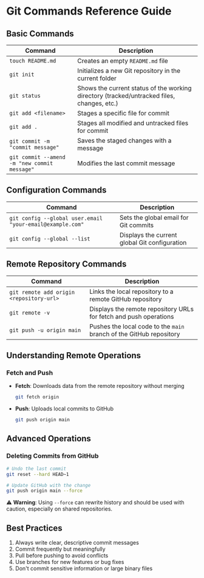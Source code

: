 # Git Commands Reference Guide

## Basic Commands

| Command | Description |
|---------|-------------|
| `touch README.md` | Creates an empty `README.md` file |
| `git init` | Initializes a new Git repository in the current folder |
| `git status` | Shows the current status of the working directory (tracked/untracked files, changes, etc.) |
| `git add <filename>` | Stages a specific file for commit |
| `git add .` | Stages all modified and untracked files for commit |
| `git commit -m "commit message"` | Saves the staged changes with a message |
| `git commit --amend -m "new commit message"` | Modifies the last commit message |

## Configuration Commands

| Command | Description |
|---------|-------------|
| `git config --global user.email "your-email@example.com"` | Sets the global email for Git commits |
| `git config --global --list` | Displays the current global Git configuration |

## Remote Repository Commands

| Command | Description |
|---------|-------------|
| `git remote add origin <repository-url>` | Links the local repository to a remote GitHub repository |
| `git remote -v` | Displays the remote repository URLs for fetch and push operations |
| `git push -u origin main` | Pushes the local code to the `main` branch of the GitHub repository |

## Understanding Remote Operations

### Fetch and Push
- **Fetch**: Downloads data from the remote repository without merging
  ```bash
  git fetch origin
  ```
- **Push**: Uploads local commits to GitHub
  ```bash
  git push origin main
  ```

## Advanced Operations

### Deleting Commits from GitHub
```bash
# Undo the last commit
git reset --hard HEAD~1

# Update GitHub with the change
git push origin main --force
```

⚠️ **Warning**: Using `--force` can rewrite history and should be used with caution, especially on shared repositories.

## Best Practices

1. Always write clear, descriptive commit messages
2. Commit frequently but meaningfully
3. Pull before pushing to avoid conflicts
4. Use branches for new features or bug fixes
5. Don't commit sensitive information or large binary files